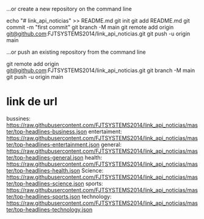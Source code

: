 …or create a new repository on the command line

echo "# link_api_noticias" >> README.md
git init
git add README.md
git commit -m "first commit"
git branch -M main
git remote add origin git@github.com:FJTSYSTEMS2014/link_api_noticias.git
git push -u origin main

…or push an existing repository from the command line

git remote add origin git@github.com:FJTSYSTEMS2014/link_api_noticias.git
git branch -M main
git push -u origin main

# link de url
bussines: 
https://raw.githubusercontent.com/FJTSYSTEMS2014/link_api_noticias/master/top-headlines-business.json
entertaiment:
https://raw.githubusercontent.com/FJTSYSTEMS2014/link_api_noticias/master/top-headlines-entertainment.json
general:
https://raw.githubusercontent.com/FJTSYSTEMS2014/link_api_noticias/master/top-headlines-general.json
health:
https://raw.githubusercontent.com/FJTSYSTEMS2014/link_api_noticias/master/top-headlines-health.json
Science:
https://raw.githubusercontent.com/FJTSYSTEMS2014/link_api_noticias/master/top-headlines-science.json
sports:
https://raw.githubusercontent.com/FJTSYSTEMS2014/link_api_noticias/master/top-headlines-sports.json
technology:
https://raw.githubusercontent.com/FJTSYSTEMS2014/link_api_noticias/master/top-headlines-technology.json

